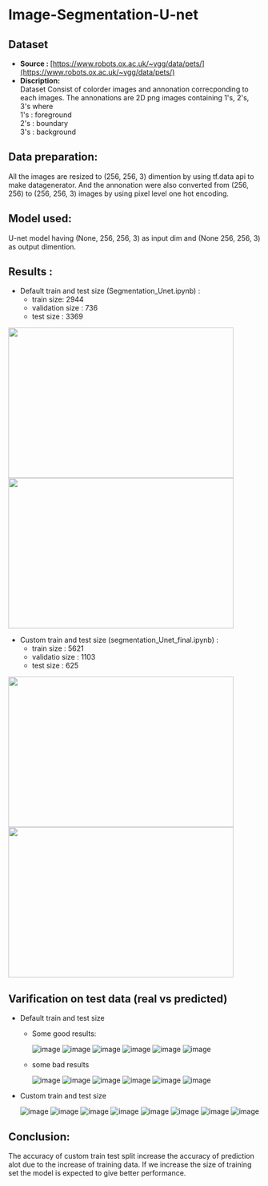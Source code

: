 #  Image-Segmentation-U-net

##  Dataset
* <b>Source : </b> [https://www.robots.ox.ac.uk/~vgg/data/pets/](https://www.robots.ox.ac.uk/~vgg/data/pets/)
* <b>Discription:</b><br>
  Dataset Consist of colorder images and annonation correcponding to each  images. The annonations are 2D png images containing 1's, 2's, 3's where<br>
  1's : foreground<br>
  2's : boundary<br>
  3's : background
  
 ## Data preparation:
 All the images are resized to (256, 256, 3) dimention by using tf.data api to make datagenerator. And the annonation were also converted from (256, 256) to (256, 256, 3) images by using  pixel level one hot encoding.
  
## Model used:
U-net model having (None, 256, 256, 3) as input dim and (None 256, 256, 3) as output dimention.

## Results :

* Default train and test size (Segmentation_Unet.ipynb) :
  * train size: 2944
  * validation size : 736
  * test size : 3369
<p float="left">
<img src="https://github.com/vishalsingha/Image-Segmentation-U-net/blob/main/Images/Segmentation_unet/acc.png?raw=true" width="450" height="300">
<img src="https://github.com/vishalsingha/Image-Segmentation-U-net/blob/main/Images/Segmentation_unet/loss.png?raw=true" width="450" height="300">
</p>

* Custom train and test size (segmentation_Unet_final.ipynb) :
     * train size : 5621
     * validatio size : 1103
     * test size : 625
  
<p float="left">
<img src="https://github.com/vishalsingha/Image-Segmentation-U-net/blob/main/Images/Segmentation_unet_final/acc1.png?raw=true" width="450" height="300" >
<img src="https://github.com/vishalsingha/Image-Segmentation-U-net/blob/main/Images/Segmentation_unet_final/loss1.png?raw=true" width="450" height="300">
</p>

## Varification on test data (real vs predicted)

 * Default train and test size
    * Some good results:

      ![image](https://github.com/vishalsingha/Image-Segmentation-U-net/blob/main/Images/Segmentation_unet/f1.png?raw=true)
      ![image](https://github.com/vishalsingha/Image-Segmentation-U-net/blob/main/Images/Segmentation_unet/f2.png?raw=true)
      ![image](https://github.com/vishalsingha/Image-Segmentation-U-net/blob/main/Images/Segmentation_unet/f3.png?raw=true)
      ![image](https://github.com/vishalsingha/Image-Segmentation-U-net/blob/main/Images/Segmentation_unet/f5.png?raw=true)
      ![image](https://github.com/vishalsingha/Image-Segmentation-U-net/blob/main/Images/Segmentation_unet/f8.png?raw=true)
      ![image](https://github.com/vishalsingha/Image-Segmentation-U-net/blob/main/Images/Segmentation_unet/f7.png?raw=true)
    * some bad results

      ![image](https://github.com/vishalsingha/Image-Segmentation-U-net/blob/main/Images/Segmentation_unet/b1.png?raw=true)
      ![image](https://github.com/vishalsingha/Image-Segmentation-U-net/blob/main/Images/Segmentation_unet/b2.png?raw=true)
      ![image](https://github.com/vishalsingha/Image-Segmentation-U-net/blob/main/Images/Segmentation_unet/b3.png?raw=true)
      ![image](https://github.com/vishalsingha/Image-Segmentation-U-net/blob/main/Images/Segmentation_unet/b4.png?raw=true)
      ![image](https://github.com/vishalsingha/Image-Segmentation-U-net/blob/main/Images/Segmentation_unet/b5.png?raw=true)
      ![image](https://github.com/vishalsingha/Image-Segmentation-U-net/blob/main/Images/Segmentation_unet/b6.png?raw=true)




 * Custom train and test size

      ![image](https://github.com/vishalsingha/Image-Segmentation-U-net/blob/main/Images/Segmentation_unet_final/l1.png?raw=true)
      ![image](https://github.com/vishalsingha/Image-Segmentation-U-net/blob/main/Images/Segmentation_unet_final/l2.png?raw=true)
      ![image](https://github.com/vishalsingha/Image-Segmentation-U-net/blob/main/Images/Segmentation_unet_final/l3.png?raw=true)
      ![image](https://github.com/vishalsingha/Image-Segmentation-U-net/blob/main/Images/Segmentation_unet_final/l4.png?raw=true)
      ![image](https://github.com/vishalsingha/Image-Segmentation-U-net/blob/main/Images/Segmentation_unet_final/l5.png?raw=true)
      ![image](https://github.com/vishalsingha/Image-Segmentation-U-net/blob/main/Images/Segmentation_unet_final/l6.png?raw=true)
      ![image](https://github.com/vishalsingha/Image-Segmentation-U-net/blob/main/Images/Segmentation_unet_final/l7.png?raw=true)
      ![image](https://github.com/vishalsingha/Image-Segmentation-U-net/blob/main/Images/Segmentation_unet_final/l8.png?raw=true)
      
      
## Conclusion:
 The accuracy of custom train test split increase the accuracy of prediction alot due to the increase of training data. If we increase the size of training set the model is expected to give better performance.







  





